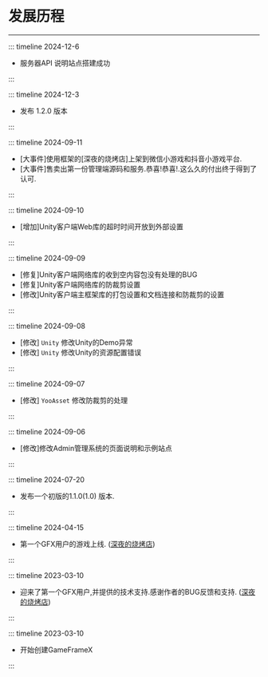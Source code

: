 # 发展历程

---
::: timeline 2024-12-6

- 服务器API 说明站点搭建成功

:::

::: timeline 2024-12-3

- 发布 1.2.0 版本

:::

::: timeline 2024-09-11

- [大事件]使用框架的[深夜的烧烤店]上架到微信小游戏和抖音小游戏平台.
- [大事件]售卖出第一份管理端源码和服务.恭喜!恭喜!.这么久的付出终于得到了认可.

:::

::: timeline 2024-09-10

- [增加]Unity客户端Web库的超时时间开放到外部设置

:::

::: timeline 2024-09-09

- [修复]Unity客户端网络库的收到空内容包没有处理的BUG
- [修复]Unity客户端网络库的防裁剪设置
- [修改]Unity客户端主框架库的打包设置和文档连接和防裁剪的设置

:::

::: timeline 2024-09-08

- [修改] `Unity` 修改Unity的Demo异常
- [修改] `Unity` 修改Unity的资源配置错误

:::

::: timeline 2024-09-07

- [修改] `YooAsset` 修改防裁剪的处理

:::

::: timeline 2024-09-06

- [修改]修改Admin管理系统的页面说明和示例站点

:::

::: timeline 2024-07-20

- 发布一个初版的1.1.0(1.0) 版本.

:::

::: timeline 2024-04-15

- 第一个GFX用户的游戏上线. ([深夜的烧烤店](https://www.taptap.cn/app/384964))

:::

::: timeline 2023-03-10

- 迎来了第一个GFX用户,并提供的技术支持.感谢作者的BUG反馈和支持. ([深夜的烧烤店](https://www.taptap.cn/app/384964))

:::

::: timeline 2023-03-10

- 开始创建GameFrameX

:::
